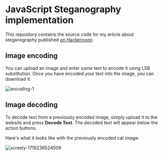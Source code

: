 # JavaScript Steganography implementation

This repository contains the source code for my article about steganography published [on Hackernoon](https://hackernoon.com/steganography-how-to-hide-text-in-images-using-javascript).

## Image encoding
You can upload an image and enter some text to encode it using LSB substitution. Once you have encoded your text into the image, you can download it.

![encoding-1](https://github.com/Blaumaus/steganography/assets/35810911/16826ae6-f471-433d-ac0c-6db2647f7f4b)

## Image decoding
To decode text from a previously encoded image, simply upload it to the website and press **Decode Text**. The decoded text will appear below the action buttons.

Here's what it looks like with the previously encoded cat image:

![screely-1719236524509](https://github.com/Blaumaus/steganography/assets/35810911/8d9c8f59-5596-4d8c-9b1b-bb638b4ff25d)

